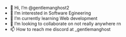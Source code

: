 - 👋 Hi, I’m @gentlemanghost2
- 👀 I’m interested in Software Egineering
- 🌱 I’m currently learning Web development
- 💞️ I’m looking to collaborate on not really anywhere rn
- 📫 How to reach me discord at _gentlemanghost

<!---
gentlemanghost2/gentlemanghost2 is a ✨ special ✨ repository because its `README.md` (this file) appears on your GitHub profile.
You can click the Preview link to take a look at your changes.
--->
